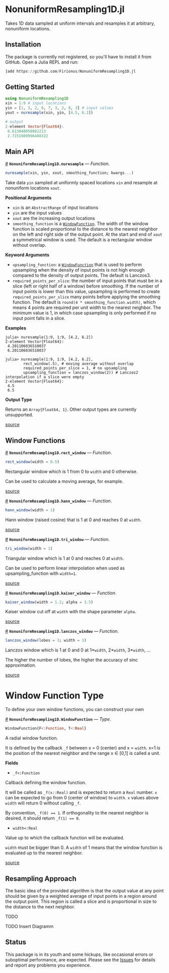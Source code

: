 
<a id='NonuniformResampling1D.jl'></a>

<a id='NonuniformResampling1D.jl-1'></a>

# NonuniformResampling1D.jl


Takes 1D data sampled at uniform intervals and resamples it at arbitrary, nonuniform locations. 


<a id='Installation'></a>

<a id='Installation-1'></a>

## Installation


The package is currently not registered, so you'll have to install it from GitHub. Open a Julia REPL and run:


```julia
]add https://github.com/Firionus/NonuniformResampling1D.jl
```


<a id='Getting-Started'></a>

<a id='Getting-Started-1'></a>

## Getting Started


```julia
using NonuniformResampling1D
xin = 1:9 # input locations
yin = [1, 3, 2, 6, 7, 3, 2, 8, 3] # input values
yout = nuresample(xin, yin, [4.5, 6.2])

# output
2-element Vector{Float64}:
 6.613040058882213
 2.7151900996408322
```


<a id='Main-API'></a>

<a id='Main-API-1'></a>

## Main API

<a id='NonuniformResampling1D.nuresample' href='#NonuniformResampling1D.nuresample'>#</a>
**`NonuniformResampling1D.nuresample`** &mdash; *Function*.



```julia
nuresample(xin, yin, xout, smoothing_function; kwargs...)
```

Take data `yin` sampled at uniformly spaced locations `xin` and resample at nonuniform locations `xout`. 

**Positional Arguments**

  * `xin` is an `AbstractRange` of input locations
  * `yin` are the input values
  * `xout` are the increasing output locations
  * `smoothing_function` is a [`WindowFunction`](README.md#NonuniformResampling1D.WindowFunction). The width of the window function is scaled proportional to the distance to the nearest neighbor on the left and right side of the output point. At the start and end of `xout` a symmetrical window is used. The default is a rectangular window without overlap.

**Keyword Arguments**

  * `upsampling_function`: a [`WindowFunction`](README.md#NonuniformResampling1D.WindowFunction) that is used to perform upsampling when the density of input points is not high enough compared to the density of output points. The default is Lanczos3.
  * `required_points_per_slice`: the number of input points that must be in a slice (left or right half of a window) before smoothing. If the number of input points is lower than this value, upsampling is performed to create `required_points_per_slice` many points before applying the smoothing function.   The default is `round(4 * smoothing_function.width)`, which means 4 points are required per unit width to the nearest neighbor.   The minimum value is 1, in which case upsampling is only performed if no input point falls in a slice.

**Examples**

```julia-repl
julia> nuresample(1:9, 1:9, [4.2, 6.2])
2-element Vector{Float64}:
 4.201106036510037
 6.201106036510037
```

```julia-repl
julia> nuresample(1:9, 1:9, [4.2, 6.2], 
        rect_window(.5), # moving average without overlap
        required_points_per_slice = 1, # no upsampling
        upsampling_function = lanczos_window(2)) # Lanczos2 interpolation if a slice were empty
2-element Vector{Float64}:
 4.5
 6.5
```

**Output Type**

Returns an `Array{Float64, 1}`. Other output types are currently unsupported. 


<a target='_blank' href='https://github.com/Firionus/NonuniformResampling1D.jl/blob/d4e3bba7a31cb869bec0bc190486830878c0d9d0/src/NonuniformResampling1D.jl#L9-L63' class='documenter-source'>source</a><br>


<a id='Window-Functions'></a>

<a id='Window-Functions-1'></a>

## Window Functions

<a id='NonuniformResampling1D.rect_window' href='#NonuniformResampling1D.rect_window'>#</a>
**`NonuniformResampling1D.rect_window`** &mdash; *Function*.



```julia
rect_window(width = 0.5)
```

Rectangular window which is 1 from 0 to `width` and 0 otherwise. 

Can be used to calculate a moving average, for example.


<a target='_blank' href='https://github.com/Firionus/NonuniformResampling1D.jl/blob/d4e3bba7a31cb869bec0bc190486830878c0d9d0/src/window_functions.jl#L5-L11' class='documenter-source'>source</a><br>

<a id='NonuniformResampling1D.hann_window' href='#NonuniformResampling1D.hann_window'>#</a>
**`NonuniformResampling1D.hann_window`** &mdash; *Function*.



```julia
hann_window(width = 1)
```

Hann window (raised cosine) that is 1 at 0 and reaches 0 at `width`.


<a target='_blank' href='https://github.com/Firionus/NonuniformResampling1D.jl/blob/d4e3bba7a31cb869bec0bc190486830878c0d9d0/src/window_functions.jl#L14-L18' class='documenter-source'>source</a><br>

<a id='NonuniformResampling1D.tri_window' href='#NonuniformResampling1D.tri_window'>#</a>
**`NonuniformResampling1D.tri_window`** &mdash; *Function*.



```julia
tri_window(width = 1)
```

Triangular window which is 1 at 0 and reaches 0 at `width`. 

Can be used to perform linear interpolation when used as upsampling_function with `width=1`. 


<a target='_blank' href='https://github.com/Firionus/NonuniformResampling1D.jl/blob/d4e3bba7a31cb869bec0bc190486830878c0d9d0/src/window_functions.jl#L34-L41' class='documenter-source'>source</a><br>

<a id='NonuniformResampling1D.kaiser_window' href='#NonuniformResampling1D.kaiser_window'>#</a>
**`NonuniformResampling1D.kaiser_window`** &mdash; *Function*.



```julia
kaiser_window(width = 1.2; alpha = 3.5)
```

Kaiser window cut off at `width` with the shape parameter `alpha`.


<a target='_blank' href='https://github.com/Firionus/NonuniformResampling1D.jl/blob/d4e3bba7a31cb869bec0bc190486830878c0d9d0/src/window_functions.jl#L24-L28' class='documenter-source'>source</a><br>

<a id='NonuniformResampling1D.lanczos_window' href='#NonuniformResampling1D.lanczos_window'>#</a>
**`NonuniformResampling1D.lanczos_window`** &mdash; *Function*.



```julia
lanczos_window(lobes = 3; width = 1)
```

Lanczos window which is 1 at 0 and 0 at 1*`width`, 2*`width`, 3*`width`, ...

The higher the number of lobes, the higher the accuracy of sinc approximation. 


<a target='_blank' href='https://github.com/Firionus/NonuniformResampling1D.jl/blob/d4e3bba7a31cb869bec0bc190486830878c0d9d0/src/window_functions.jl#L47-L53' class='documenter-source'>source</a><br>


<a id='Window-Function-Type'></a>

<a id='Window-Function-Type-1'></a>

# Window Function Type


To define your own window functions, you can construct your own 

<a id='NonuniformResampling1D.WindowFunction' href='#NonuniformResampling1D.WindowFunction'>#</a>
**`NonuniformResampling1D.WindowFunction`** &mdash; *Type*.



```julia
WindowFunction{F<:Function, T<:Real}
```

A radial window function. 

It is defined by the callback `_f` between x = 0 (center) and x = `width`. x=1 is the position of the nearest neighbor and the range x ∈ [0,1] is called a unit.

**Fields**

  * `_f<:Function`

Callback defining the window function. 

It will be called as `_f(x::Real)` and is expected to return a `Real` number. `x` can be expected to go from 0 (center of window) to `width`. `x` values above `width` will return 0 without calling `_f`. 

By convention, `_f(0) == 1`. If orthogonality to the nearest neighbor is desired, it should return `_f(1) == 0`. 

  * `width<:Real`

Value up to which the callback function will be evaluated. 

`width` must be bigger than 0. A `width` of 1 means that the window function is evaluated up to the nearest neighbor. 


<a target='_blank' href='https://github.com/Firionus/NonuniformResampling1D.jl/blob/d4e3bba7a31cb869bec0bc190486830878c0d9d0/src/WindowFunction.jl#L3-L31' class='documenter-source'>source</a><br>


<a id='Resampling-Approach'></a>

<a id='Resampling-Approach-1'></a>

## Resampling Approach


The basic idea of the provided algorithm is that the output value at any point should be given by a weighted average of input points in a region around the output point. This region is called a slice and is proportional in size to the distance to the next neighbor. 


TODO


TODO Insert Diagramm


<a id='Status'></a>

<a id='Status-1'></a>

## Status


This package is in its youth and some hickups, like occasional errors or suboptimal performance, are expected. Please see the [Issues](https://github.com/Firionus/NonuniformResampling1D.jl/issues) for details and report any problems you experience. 


